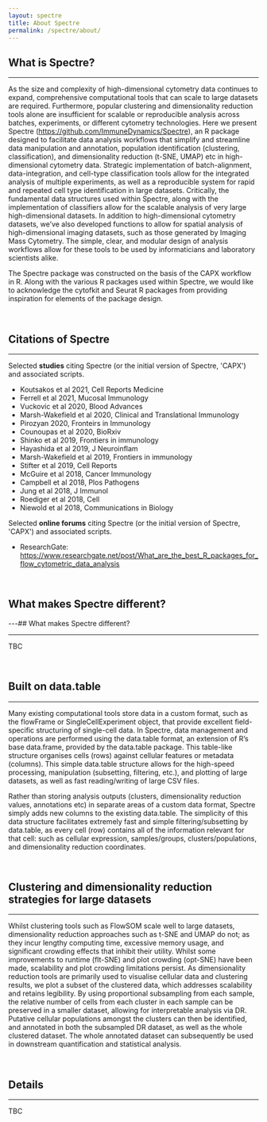 ```yaml
---
layout: spectre
title: About Spectre
permalink: /spectre/about/
---
```


## What is Spectre?

---

As the size and complexity of high-dimensional cytometry data continues to expand, comprehensive computational tools that can scale to large datasets are required. Furthermore, popular clustering and dimensionality reduction tools alone are insufficient for scalable or reproducible analysis across batches, experiments, or different cytometry technologies. Here we present Spectre (https://github.com/ImmuneDynamics/Spectre), an R package designed to facilitate data analysis workflows that simplify and streamline data manipulation and annotation, population identification (clustering, classification), and dimensionality reduction (t-SNE, UMAP) etc in high-dimensional cytometry data. Strategic implementation of batch-alignment, data-integration, and cell-type classification tools allow for the integrated analysis of multiple experiments, as well as a reproducible system for rapid and repeated cell type identification in large datasets. Critically, the fundamental data structures used within Spectre, along with the implementation of classifiers allow for the scalable analysis of very large high-dimensional datasets. In addition to high-dimensional cytometry datasets, we’ve also developed functions to allow for spatial analysis of high-dimensional imaging datasets, such as those generated by Imaging Mass Cytometry. The simple, clear, and modular design of analysis workflows allow for these tools to be used by informaticians and laboratory scientists alike.

The Spectre package was constructed on the basis of the CAPX workflow in R. Along with the various R packages used within Spectre, we would like to acknowledge the cytofkit and Seurat R packages from providing inspiration for elements of the package design.

<br />

## Citations of Spectre

---

Selected **studies** citing Spectre (or the initial version of Spectre, 'CAPX') and associated scripts.

- Koutsakos et al 2021, Cell Reports Medicine
- Ferrell et al 2021, Mucosal Immunology
- Vuckovic et al 2020, Blood Advances
- Marsh-Wakefield et al 2020, Clinical and Translational Immunology
- Pirozyan 2020, Fronteirs in Immunology
- Counoupas et al 2020, BioRxiv
- Shinko et al 2019, Frontiers in immunology
- Hayashida et al 2019, J Neuroinflam
- Marsh-Wakefield et al 2019, Frontiers in immunology
- Stifter et al 2019, Cell Reports
- McGuire et al 2018, Cancer Immunology
- Campbell et al 2018, Plos Pathogens
- Jung et al 2018, J Immunol
- Roediger et al 2018, Cell
- Niewold et al 2018, Communications in Biology

Selected **online forums** citing Spectre (or the initial version of Spectre, 'CAPX') and associated scripts.
- ResearchGate: https://www.researchgate.net/post/What_are_the_best_R_packages_for_flow_cytometric_data_analysis

<br />

## What makes Spectre different?

---## What makes Spectre different?

---

TBC

<br />

## Built on data.table

---

Many existing computational tools store data in a custom format, such as the flowFrame or SingleCellExperiment object, that provide excellent field-specific structuring of single-cell data. In Spectre, data management and operations are performed using the data.table format, an extension of R’s base data.frame, provided by the data.table package. This table-like structure organises cells (rows) against cellular features or metadata (columns). This simple data.table structure allows for the high-speed processing, manipulation (subsetting, filtering, etc.), and plotting of large datasets, as well as fast reading/writing of large CSV files.

Rather than storing analysis outputs (clusters, dimensionality reduction values, annotations etc) in separate areas of a custom data format, Spectre simply adds new columns to the existing data.table. The simplicity of this data structure facilitates extremely fast and simple filtering/subsetting by data.table, as every cell (row) contains all of the information relevant for that cell: such as cellular expression, samples/groups, clusters/populations, and dimensionality reduction coordinates.

<br />

## Clustering and dimensionality reduction strategies for large datasets

---

Whilst clustering tools such as FlowSOM scale well to large datasets, dimensionality reduction approaches such as t-SNE and UMAP do not; as they incur lengthy computing time, excessive memory usage, and significant crowding effects that inhibit their utility. Whilst some improvements to runtime (flt-SNE) and plot crowding (opt-SNE) have been made, scalability and plot crowding limitations persist. As dimensionality reduction tools are primarily used to visualise cellular data and clustering results, we plot a subset of the clustered data, which addresses scalability and retains legibility. By using proportional subsampling from each sample, the relative number of cells from each cluster in each sample can be preserved in a smaller dataset, allowing for interpretable analysis via DR. Putative cellular populations amongst the clusters can then be identified, and annotated in both the subsampled DR dataset, as well as the whole clustered dataset. The whole annotated dataset can subsequently be used in downstream quantification and statistical analysis.

<br />

## Details

---

TBC

<br />
